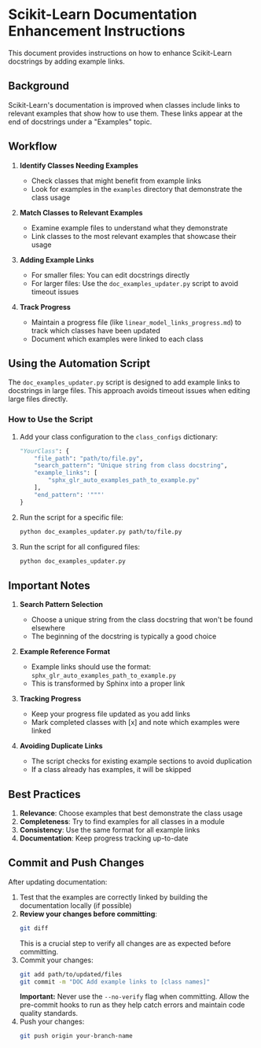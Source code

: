 # Scikit-Learn Documentation Enhancement Instructions

This document provides instructions on how to enhance Scikit-Learn docstrings by adding example links.

## Background

Scikit-Learn's documentation is improved when classes include links to relevant examples that show how to use them. These links appear at the end of docstrings under a "Examples" topic.

## Workflow

1. **Identify Classes Needing Examples**
   - Check classes that might benefit from example links
   - Look for examples in the `examples` directory that demonstrate the class usage

2. **Match Classes to Relevant Examples**
   - Examine example files to understand what they demonstrate
   - Link classes to the most relevant examples that showcase their usage

3. **Adding Example Links**
   - For smaller files: You can edit docstrings directly
   - For larger files: Use the `doc_examples_updater.py` script to avoid timeout issues

4. **Track Progress**
   - Maintain a progress file (like `linear_model_links_progress.md`) to track which classes have been updated
   - Document which examples were linked to each class

## Using the Automation Script

The `doc_examples_updater.py` script is designed to add example links to docstrings in large files. This approach avoids timeout issues when editing large files directly.

### How to Use the Script

1. Add your class configuration to the `class_configs` dictionary:
   ```python
   "YourClass": {
       "file_path": "path/to/file.py",
       "search_pattern": "Unique string from class docstring",
       "example_links": [
           "sphx_glr_auto_examples_path_to_example.py"
       ],
       "end_pattern": '"""'
   }
   ```

2. Run the script for a specific file:
   ```bash
   python doc_examples_updater.py path/to/file.py
   ```

3. Run the script for all configured files:
   ```bash
   python doc_examples_updater.py
   ```

## Important Notes

1. **Search Pattern Selection**
   - Choose a unique string from the class docstring that won't be found elsewhere
   - The beginning of the docstring is typically a good choice

2. **Example Reference Format**
   - Example links should use the format: `sphx_glr_auto_examples_path_to_example.py`
   - This is transformed by Sphinx into a proper link

3. **Tracking Progress**
   - Keep your progress file updated as you add links
   - Mark completed classes with [x] and note which examples were linked

4. **Avoiding Duplicate Links**
   - The script checks for existing example sections to avoid duplication
   - If a class already has examples, it will be skipped

## Best Practices

1. **Relevance**: Choose examples that best demonstrate the class usage
2. **Completeness**: Try to find examples for all classes in a module
3. **Consistency**: Use the same format for all example links
4. **Documentation**: Keep progress tracking up-to-date

## Commit and Push Changes

After updating documentation:
1. Test that the examples are correctly linked by building the documentation locally (if possible)
2. **Review your changes before committing**:
   ```bash
   git diff
   ```
   This is a crucial step to verify all changes are as expected before committing.
3. Commit your changes:
   ```bash
   git add path/to/updated/files
   git commit -m "DOC Add example links to [class names]"
   ```
   **Important:** Never use the `--no-verify` flag when committing. Allow the pre-commit hooks to run as they help catch errors and maintain code quality standards.
4. Push your changes:
   ```bash
   git push origin your-branch-name
   ```
